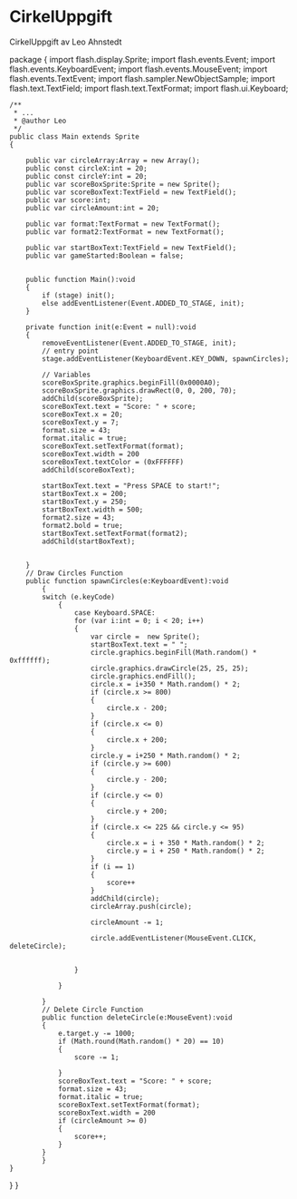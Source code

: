 CirkelUppgift
=============

CirkelUppgift av Leo Ahnstedt

package 
{
	import flash.display.Sprite;
	import flash.events.Event;
	import flash.events.KeyboardEvent;
	import flash.events.MouseEvent;
	import flash.events.TextEvent;
	import flash.sampler.NewObjectSample;
	import flash.text.TextField;
	import flash.text.TextFormat;
	import flash.ui.Keyboard;
	
	/**
	 * ...
	 * @author Leo
	 */
	public class Main extends Sprite 
	{
		
		public var circleArray:Array = new Array();
		public const circleX:int = 20;
		public const circleY:int = 20;
		public var scoreBoxSprite:Sprite = new Sprite();
		public var scoreBoxText:TextField = new TextField();
		public var score:int;
		public var circleAmount:int = 20;
		
		public var format:TextFormat = new TextFormat();
		public var format2:TextFormat = new TextFormat();
		
		public var startBoxText:TextField = new TextField();
		public var gameStarted:Boolean = false;

		
		public function Main():void 
		{
			if (stage) init();
			else addEventListener(Event.ADDED_TO_STAGE, init);
		}
		
		private function init(e:Event = null):void 
		{
			removeEventListener(Event.ADDED_TO_STAGE, init);
			// entry point
			stage.addEventListener(KeyboardEvent.KEY_DOWN, spawnCircles);
			
			// Variables
			scoreBoxSprite.graphics.beginFill(0x0000A0);
			scoreBoxSprite.graphics.drawRect(0, 0, 200, 70);
			addChild(scoreBoxSprite);
			scoreBoxText.text = "Score: " + score;
			scoreBoxText.x = 20;
			scoreBoxText.y = 7;
			format.size = 43;
			format.italic = true;
			scoreBoxText.setTextFormat(format);
			scoreBoxText.width = 200
			scoreBoxText.textColor = (0xFFFFFF)
			addChild(scoreBoxText);
			
			startBoxText.text = "Press SPACE to start!";
			startBoxText.x = 200;
			startBoxText.y = 250;
			startBoxText.width = 500;
			format2.size = 43;
			format2.bold = true;
			startBoxText.setTextFormat(format2);
			addChild(startBoxText);
			
			
		}
		// Draw Circles Function
		public function spawnCircles(e:KeyboardEvent):void
			{
			switch (e.keyCode)
				{
					case Keyboard.SPACE:
					for (var i:int = 0; i < 20; i++) 
					{
						var circle =  new Sprite();
						startBoxText.text = " ";
						circle.graphics.beginFill(Math.random() * 0xffffff);
						circle.graphics.drawCircle(25, 25, 25);
						circle.graphics.endFill();
						circle.x = i+350 * Math.random() * 2;
						if (circle.x >= 800)
						{
							circle.x - 200;
						}
						if (circle.x <= 0)
						{
							circle.x + 200;
						}
						circle.y = i+250 * Math.random() * 2;
						if (circle.y >= 600)
						{
							circle.y - 200;
						}
						if (circle.y <= 0)
						{
							circle.y + 200;
						}
						if (circle.x <= 225 && circle.y <= 95)
						{
							circle.x = i + 350 * Math.random() * 2;
							circle.y = i + 250 * Math.random() * 2;
						}
						if (i == 1)
						{
							score++
						}
						addChild(circle);
						circleArray.push(circle);
							
						circleAmount -= 1;
						
						circle.addEventListener(MouseEvent.CLICK, deleteCircle);
						
						
					}
					
				}
			
			}
			// Delete Circle Function
			public function deleteCircle(e:MouseEvent):void
			{
				e.target.y -= 1000;
				if (Math.round(Math.random() * 20) == 10)
				{
					score -= 1;
					
				}
				scoreBoxText.text = "Score: " + score;
				format.size = 43;
				format.italic = true;
				scoreBoxText.setTextFormat(format);
				scoreBoxText.width = 200
				if (circleAmount >= 0)
				{
					score++;
				}	
			}	
			}
	}
}
}
